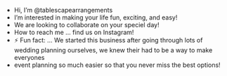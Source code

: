 - Hi, I’m @tablescapearrangements
- I’m interested in making your life fun, exciting, and easy!
- We are looking to collaborate on your speciel day!
-  How to reach me ... find us on Instagram! 
- ⚡ Fun fact: ... We started this business after going through lots of wedding planning ourselves, we knew their had to be a way to make everyones
-  event planning so much easier so that you never miss the best options!

<!---
tablescapearrangements/tablescapearrangements is a ✨ special ✨ repository because its `README.md` (this file) appears on your GitHub profile.
You can click the Preview link to take a look at your changes.
--->
